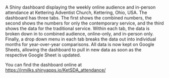 A Shiny dashboard displaying the weekly online audience and in-person attendance at Kettering Adventist Church, Kettering, Ohio, USA. The dashboard has three tabs. The first shows the combined numbers, the second shows the numbers for only the contemporary service, and the third shows the data for the traditional service. Within each tab, the data is broken down in to combined audience, online-only, and in-person only. Finally, a drop down menu in each tab breaks the data out into individual months for year-over-year comparisons. All data is now kept on Google Sheets, allowing the dashboard to pull in new data as soon as the respective Google Sheet is updated.

You can find the dashboard online at https://jrmilks.shinyapps.io/KetSDA_attendance/
